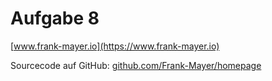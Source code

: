 # Aufgabe 8

[www.frank-mayer.io](https://www.frank-mayer.io)

Sourcecode auf GitHub: [github.com/Frank-Mayer/homepage](https://github.com/Frank-Mayer/homepage)

